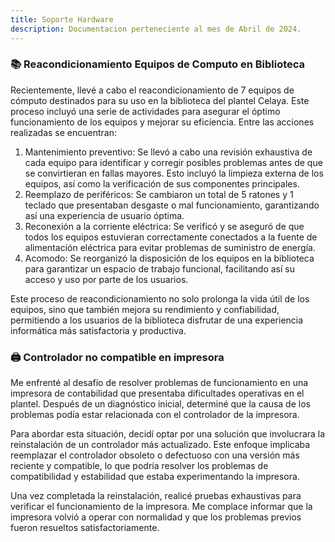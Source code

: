 ```yaml
---
title: Soporte Hardware
description: Documentacion perteneciente al mes de Abril de 2024.
---
```

### 📚 Reacondicionamiento Equipos de Computo en Biblioteca

Recientemente, llevé a cabo el reacondicionamiento de 7 equipos de cómputo destinados para su uso en la biblioteca del plantel Celaya. Este proceso incluyó una serie de actividades para asegurar el óptimo funcionamiento de los equipos y mejorar su eficiencia. Entre las acciones realizadas se encuentran:

1. Mantenimiento preventivo: Se llevó a cabo una revisión exhaustiva de cada equipo para identificar y corregir posibles problemas antes de que se convirtieran en fallas mayores. Esto incluyó la limpieza externa de los equipos, así como la verificación de sus componentes principales.
2. Reemplazo de periféricos: Se cambiaron un total de 5 ratones y 1 teclado que presentaban desgaste o mal funcionamiento, garantizando así una experiencia de usuario óptima.
3. Reconexión a la corriente eléctrica: Se verificó y se aseguró de que todos los equipos estuvieran correctamente conectados a la fuente de alimentación eléctrica para evitar problemas de suministro de energía.
4. Acomodo: Se reorganizó la disposición de los equipos en la biblioteca para garantizar un espacio de trabajo funcional, facilitando así su acceso y uso por parte de los usuarios.

Este proceso de reacondicionamiento no solo prolonga la vida útil de los equipos, sino que también mejora su rendimiento y confiabilidad, permitiendo a los usuarios de la biblioteca disfrutar de una experiencia informática más satisfactoria y productiva.

### 🖨 Controlador no compatible en impresora

Me enfrenté al desafío de resolver problemas de funcionamiento en una impresora de contabilidad que presentaba dificultades operativas en el plantel. Después de un diagnóstico inicial, determiné que la causa de los problemas podía estar relacionada con el controlador de la impresora.

Para abordar esta situación, decidí optar por una solución que involucrara la reinstalación de un controlador más actualizado. Este enfoque implicaba reemplazar el controlador obsoleto o defectuoso con una versión más reciente y compatible, lo que podría resolver los problemas de compatibilidad y estabilidad que estaba experimentando la impresora.

Una vez completada la reinstalación, realicé pruebas exhaustivas para verificar el funcionamiento de la impresora. Me complace informar que la impresora volvió a operar con normalidad y que los problemas previos fueron resueltos satisfactoriamente.